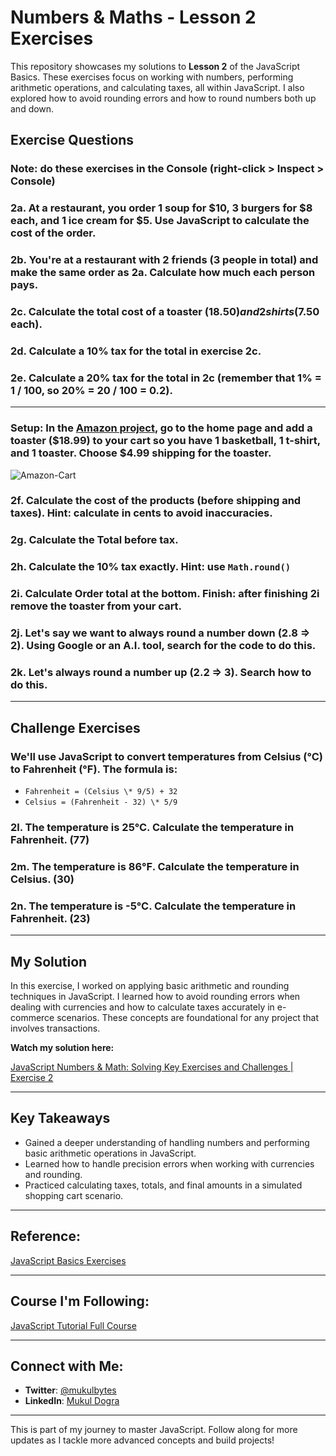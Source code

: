 
# Numbers & Maths - Lesson 2 Exercises

This repository showcases my solutions to **Lesson 2** of the JavaScript Basics. These exercises focus on working with numbers, performing arithmetic operations, and calculating taxes, all within JavaScript. I also explored how to avoid rounding errors and how to round numbers both up and down.

## Exercise Questions

### Note: do these exercises in the Console (right-click > Inspect > Console)

### 2a. At a restaurant, you order 1 soup for $10, 3 burgers for $8 each, and 1 ice cream for $5. Use JavaScript to calculate the cost of the order.

### 2b. You're at a restaurant with 2 friends (3 people in total) and make the same order as 2a. Calculate how much each person pays.

### 2c. Calculate the total cost of a toaster ($18.50) and 2 shirts ($7.50 each).

### 2d. Calculate a 10% tax for the total in exercise 2c.

### 2e. Calculate a 20% tax for the total in 2c (remember that 1% = 1 / 100, so 20% = 20 / 100 = 0.2).

---

### Setup: In the [Amazon project](https://supersimple.dev/projects/amazon/), go to the home page and add a toaster ($18.99) to your cart so you have 1 basketball, 1 t-shirt, and 1 toaster. Choose $4.99 shipping for the toaster.

![Amazon-Cart](https://i.imgur.com/3WnycMK.png)

### 2f. Calculate the cost of the products (before shipping and taxes). Hint: calculate in cents to avoid inaccuracies.

### 2g. Calculate the Total before tax.

### 2h. Calculate the 10% tax exactly. Hint: use `Math.round()`


### 2i. Calculate Order total at the bottom. Finish: after finishing 2i remove the toaster from your cart.

### 2j. Let's say we want to always round a number down (2.8 => 2). Using Google or an A.I. tool, search for the code to do this.

### 2k. Let's always round a number up (2.2 => 3). Search how to do this.

---

## Challenge Exercises

### We'll use JavaScript to convert temperatures from Celsius (°C) to Fahrenheit (°F). The formula is:

- `Fahrenheit = (Celsius \* 9/5) + 32`
- `Celsius = (Fahrenheit - 32) \* 5/9`

### 2l. The temperature is 25°C. Calculate the temperature in Fahrenheit. (77)

### 2m. The temperature is 86°F. Calculate the temperature in Celsius. (30)

### 2n. The temperature is -5°C. Calculate the temperature in Fahrenheit. (23)

---

## My Solution

In this exercise, I worked on applying basic arithmetic and rounding techniques in JavaScript. I learned how to avoid rounding errors when dealing with currencies and how to calculate taxes accurately in e-commerce scenarios. These concepts are foundational for any project that involves transactions.

**Watch my solution here:**

[JavaScript Numbers & Math: Solving Key Exercises and Challenges | Exercise 2](https://youtu.be/877pBQC5pLo)

---

## Key Takeaways

- Gained a deeper understanding of handling numbers and performing basic arithmetic operations in JavaScript.
- Learned how to handle precision errors when working with currencies and rounding.
- Practiced calculating taxes, totals, and final amounts in a simulated shopping cart scenario.

---

## Reference:

[JavaScript Basics Exercises](https://github.com/SuperSimpleDev/javascript-course/tree/main/1-exercise-solutions/lesson-02)

---

## Course I'm Following:

[JavaScript Tutorial Full Course](https://www.youtube.com/watch?v=EerdGm-ehJQ)

---

## Connect with Me:

- **Twitter**: [@mukulbytes](https://x.com/mukulbytes)
- **LinkedIn**: [Mukul Dogra](https://www.linkedin.com/in/mukul-dogra-520345307/)

---

This is part of my journey to master JavaScript. Follow along for more updates as I tackle more advanced concepts and build projects!
